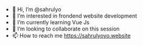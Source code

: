 - 👋 Hi, I’m @sahrulyo
- 👀 I’m interested in frondend website development
- 🌱 I’m currently learning Vue Js
- 💞️ I’m looking to collaborate on this session
- 📫 How to reach me https://sahrulyoyo.website

<!---
sahrulyo/sahrulyo is a ✨ special ✨ repository because its `README.md` (this file) appears on your GitHub profile.
You can click the Preview link to take a look at your changes.
--->
